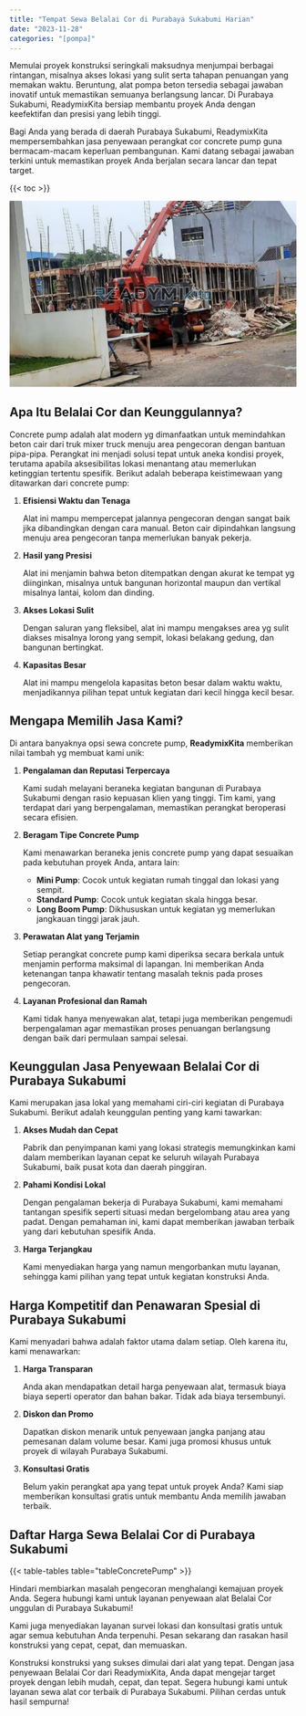 ```yaml
---
title: "Tempat Sewa Belalai Cor di Purabaya Sukabumi Harian"
date: "2023-11-28"
categories: "[pompa]"
---
```


Memulai proyek konstruksi seringkali maksudnya menjumpai berbagai rintangan, misalnya akses lokasi yang sulit serta tahapan penuangan yang memakan waktu. Beruntung, alat pompa beton tersedia sebagai jawaban inovatif untuk memastikan semuanya berlangsung lancar. Di Purabaya Sukabumi, ReadymixKita bersiap membantu proyek Anda dengan keefektifan dan presisi yang lebih tinggi.

Bagi Anda yang berada di daerah Purabaya Sukabumi, ReadymixKita mempersembahkan jasa penyewaan perangkat cor concrete pump guna bermacam-macam keperluan pembangunan. Kami datang sebagai jawaban terkini untuk memastikan proyek Anda berjalan secara lancar dan tepat target.

{{< toc >}}

![Tempat Sewa Belalai Cor di Purabaya Sukabumi Harian](/images/pompa/sewa-pompa-15.jpg)

## Apa Itu Belalai Cor dan Keunggulannya?

Concrete pump adalah alat modern yg dimanfaatkan untuk memindahkan beton cair dari truk mixer truck menuju area pengecoran dengan bantuan pipa-pipa. Perangkat ini menjadi solusi tepat untuk aneka kondisi proyek, terutama apabila aksesibilitas lokasi menantang atau memerlukan ketinggian tertentu spesifik. Berikut adalah beberapa keistimewaan yang ditawarkan dari concrete pump:

1. **Efisiensi Waktu dan Tenaga**

   Alat ini mampu mempercepat jalannya pengecoran dengan sangat baik jika dibandingkan dengan cara manual. Beton cair dipindahkan langsung menuju area pengecoran tanpa memerlukan banyak pekerja.

2. **Hasil yang Presisi**

   Alat ini menjamin bahwa beton ditempatkan dengan akurat ke tempat yg diinginkan, misalnya untuk bangunan horizontal maupun dan vertikal misalnya lantai, kolom dan dinding.

3. **Akses Lokasi Sulit**

   Dengan saluran yang fleksibel, alat ini mampu mengakses area yg sulit diakses misalnya lorong yang sempit, lokasi belakang gedung, dan bangunan bertingkat.

4. **Kapasitas Besar**

   Alat ini mampu mengelola kapasitas beton besar dalam waktu waktu, menjadikannya pilihan tepat untuk kegiatan dari kecil hingga kecil besar.

## Mengapa Memilih Jasa Kami?

Di antara banyaknya opsi sewa concrete pump, **ReadymixKita** memberikan nilai tambah yg membuat kami unik:

1. **Pengalaman dan Reputasi Terpercaya**

   Kami sudah melayani beraneka kegiatan bangunan di Purabaya Sukabumi dengan rasio kepuasan klien yang tinggi. Tim kami, yang terdapat dari yang berpengalaman, memastikan perangkat beroperasi secara efisien.

2. **Beragam Tipe Concrete Pump**

   Kami menawarkan beraneka jenis concrete pump yang dapat sesuaikan pada kebutuhan proyek Anda, antara lain:
   - **Mini Pump**: Cocok untuk kegiatan rumah tinggal dan lokasi yang sempit.
   - **Standard Pump**: Cocok untuk kegiatan skala hingga besar.
   - **Long Boom Pump**: Dikhususkan untuk kegiatan yg memerlukan jangkauan tinggi jarak jauh.

3. **Perawatan Alat yang Terjamin**

   Setiap perangkat concrete pump kami diperiksa secara berkala untuk menjamin performa maksimal di lapangan. Ini memberikan Anda ketenangan tanpa khawatir tentang masalah teknis pada proses pengecoran.

4. **Layanan Profesional dan Ramah**

   Kami tidak hanya menyewakan alat, tetapi juga memberikan pengemudi berpengalaman agar memastikan proses penuangan berlangsung dengan baik dari permulaan sampai selesai.

## Keunggulan Jasa Penyewaan Belalai Cor di Purabaya Sukabumi

Kami merupakan jasa lokal yang memahami ciri-ciri kegiatan di Purabaya Sukabumi. Berikut adalah keunggulan penting yang kami tawarkan:

1. **Akses Mudah dan Cepat**

   Pabrik dan penyimpanan kami yang lokasi strategis memungkinkan kami dalam memberikan layanan cepat ke seluruh wilayah Purabaya Sukabumi, baik pusat kota dan daerah pinggiran.

2. **Pahami Kondisi Lokal**

   Dengan pengalaman bekerja di Purabaya Sukabumi, kami memahami tantangan spesifik seperti situasi medan bergelombang atau area yang padat. Dengan pemahaman ini, kami dapat memberikan jawaban terbaik yang dari kebutuhan spesifik Anda.

3. **Harga Terjangkau**

   Kami menyediakan harga yang namun mengorbankan mutu layanan, sehingga kami pilihan yang tepat untuk kegiatan konstruksi Anda.

## Harga Kompetitif dan Penawaran Spesial di Purabaya Sukabumi

Kami menyadari bahwa adalah faktor utama dalam setiap. Oleh karena itu, kami menawarkan:

1. **Harga Transparan**

   Anda akan mendapatkan detail harga penyewaan alat, termasuk biaya biaya seperti operator dan bahan bakar. Tidak ada biaya tersembunyi.

2. **Diskon dan Promo**

   Dapatkan diskon menarik untuk penyewaan jangka panjang atau pemesanan dalam volume besar. Kami juga promosi khusus untuk proyek di wilayah Purabaya Sukabumi.

3. **Konsultasi Gratis**

   Belum yakin perangkat apa yang tepat untuk proyek Anda? Kami siap memberikan konsultasi gratis untuk membantu Anda memilih jawaban terbaik.

## Daftar Harga Sewa Belalai Cor di Purabaya Sukabumi

{{< table-tables table="tableConcretePump" >}}

Hindari membiarkan masalah pengecoran menghalangi kemajuan proyek Anda. Segera hubungi kami untuk layanan penyewaan alat Belalai Cor unggulan di Purabaya Sukabumi!

Kami juga menyediakan layanan survei lokasi dan konsultasi gratis untuk agar semua kebutuhan Anda terpenuhi. Pesan sekarang dan rasakan hasil konstruksi yang cepat, cepat, dan memuaskan.

Konstruksi konstruksi yang sukses dimulai dari alat yang tepat. Dengan jasa penyewaan Belalai Cor dari ReadymixKita, Anda dapat mengejar target proyek dengan lebih mudah, cepat, dan tepat. Segera hubungi kami untuk layanan sewa alat cor terbaik di Purabaya Sukabumi. Pilihan cerdas untuk hasil sempurna!